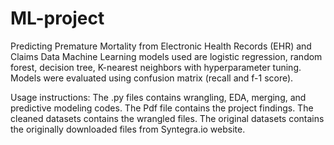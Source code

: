 # ML-project
Predicting Premature Mortality from Electronic Health Records (EHR) and Claims Data 
Machine Learning models used are logistic regression, random forest, decision tree, K-nearest neighbors with hyperparameter tuning. Models were evaluated using confusion matrix (recall and f-1 score).

Usage instructions:
The .py files contains wrangling, EDA, merging, and predictive modeling codes. 
The Pdf file contains the project findings. 
The cleaned datasets contains the wrangled files.
The original datasets contains the originally downloaded files from Syntegra.io website.

